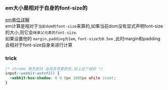 ### em大小是相对于自身的font-size的  
[em单位详解](https://jsfiddle.net/areYouOk/9c7dtxgz/6/)  
em计算是相对于`当前dom的font-size`来算的,如果当前dom没有显式声明font-size的大小,则它会`继承父元素的font-size`.    
如果设置他的 `margin,padding为1em`, `font-size为0.5em` ,此时margin和padding会相对于font-size自身来进行计算  


### trick
```css
/* chrome 填充密码 会改变背景颜色,加上这个就好 */
input:-webkit-autofill {
  -webkit-box-shadow: 0 0 0px 1000px white inset;
}
```